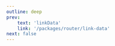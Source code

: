 ```yaml
---
outline: deep
prev:
    text: 'linkData'
    link: '/packages/router/link-data'
next: false
---
```


<!-- @format -->
